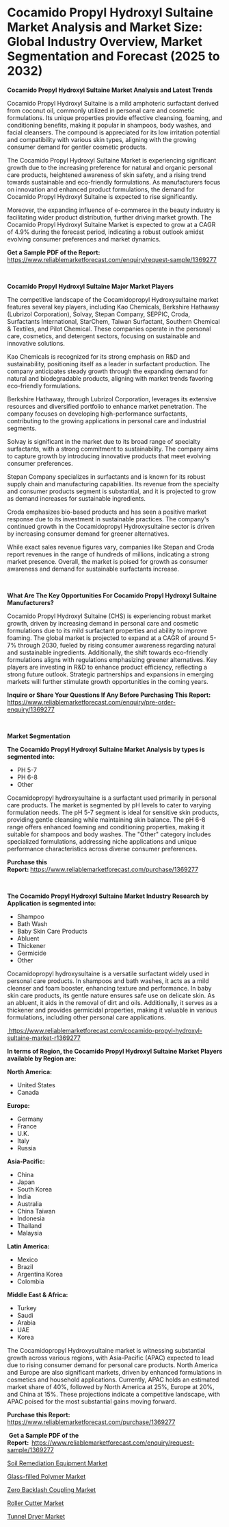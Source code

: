 <p><h1>Cocamido Propyl Hydroxyl Sultaine Market Analysis and Market Size: Global Industry Overview, Market Segmentation and Forecast (2025 to 2032)</h1></p><p><strong>Cocamido Propyl Hydroxyl Sultaine Market Analysis and Latest Trends</strong></p>
<p><p>Cocamido Propyl Hydroxyl Sultaine is a mild amphoteric surfactant derived from coconut oil, commonly utilized in personal care and cosmetic formulations. Its unique properties provide effective cleansing, foaming, and conditioning benefits, making it popular in shampoos, body washes, and facial cleansers. The compound is appreciated for its low irritation potential and compatibility with various skin types, aligning with the growing consumer demand for gentler cosmetic products.</p><p>The Cocamido Propyl Hydroxyl Sultaine Market is experiencing significant growth due to the increasing preference for natural and organic personal care products, heightened awareness of skin safety, and a rising trend towards sustainable and eco-friendly formulations. As manufacturers focus on innovation and enhanced product formulations, the demand for Cocamido Propyl Hydroxyl Sultaine is expected to rise significantly. </p><p>Moreover, the expanding influence of e-commerce in the beauty industry is facilitating wider product distribution, further driving market growth. The Cocamido Propyl Hydroxyl Sultaine Market is expected to grow at a CAGR of 4.9% during the forecast period, indicating a robust outlook amidst evolving consumer preferences and market dynamics.</p></p>
<p><strong>Get a Sample PDF of the Report:&nbsp;</strong> <a href="https://www.reliablemarketforecast.com/enquiry/request-sample/1369277?utm_campaign=3071&utm_medium=2&utm_source=Github&utm_content=ia&utm_term=22032025&utm_id=cocamido-propyl-hydroxyl-sultaine">https://www.reliablemarketforecast.com/enquiry/request-sample/1369277</a></p>
<p>&nbsp;</p>
<p><strong>Cocamido Propyl Hydroxyl Sultaine Major Market Players</strong></p>
<p><p>The competitive landscape of the Cocamidopropyl Hydroxysultaine market features several key players, including Kao Chemicals, Berkshire Hathaway (Lubrizol Corporation), Solvay, Stepan Company, SEPPIC, Croda, Surfactants International, StarChem, Taiwan Surfactant, Southern Chemical & Textiles, and Pilot Chemical. These companies operate in the personal care, cosmetics, and detergent sectors, focusing on sustainable and innovative solutions.</p><p>Kao Chemicals is recognized for its strong emphasis on R&D and sustainability, positioning itself as a leader in surfactant production. The company anticipates steady growth through the expanding demand for natural and biodegradable products, aligning with market trends favoring eco-friendly formulations.</p><p>Berkshire Hathaway, through Lubrizol Corporation, leverages its extensive resources and diversified portfolio to enhance market penetration. The company focuses on developing high-performance surfactants, contributing to the growing applications in personal care and industrial segments.</p><p>Solvay is significant in the market due to its broad range of specialty surfactants, with a strong commitment to sustainability. The company aims to capture growth by introducing innovative products that meet evolving consumer preferences.</p><p>Stepan Company specializes in surfactants and is known for its robust supply chain and manufacturing capabilities. Its revenue from the specialty and consumer products segment is substantial, and it is projected to grow as demand increases for sustainable ingredients.</p><p>Croda emphasizes bio-based products and has seen a positive market response due to its investment in sustainable practices. The company's continued growth in the Cocamidopropyl Hydroxysultaine sector is driven by increasing consumer demand for greener alternatives.</p><p>While exact sales revenue figures vary, companies like Stepan and Croda report revenues in the range of hundreds of millions, indicating a strong market presence. Overall, the market is poised for growth as consumer awareness and demand for sustainable surfactants increase.</p></p>
<p>&nbsp;</p>
<p><strong>What Are The Key Opportunities For Cocamido Propyl Hydroxyl Sultaine Manufacturers?</strong></p>
<p><p>Cocamido Propyl Hydroxyl Sultaine (CHS) is experiencing robust market growth, driven by increasing demand in personal care and cosmetic formulations due to its mild surfactant properties and ability to improve foaming. The global market is projected to expand at a CAGR of around 5-7% through 2030, fueled by rising consumer awareness regarding natural and sustainable ingredients. Additionally, the shift towards eco-friendly formulations aligns with regulations emphasizing greener alternatives. Key players are investing in R&D to enhance product efficiency, reflecting a strong future outlook. Strategic partnerships and expansions in emerging markets will further stimulate growth opportunities in the coming years.</p></p>
<p><strong>Inquire or Share Your Questions If Any Before Purchasing This Report:</strong> <a href="https://www.reliablemarketforecast.com/enquiry/pre-order-enquiry/1369277?utm_campaign=3071&utm_medium=2&utm_source=Github&utm_content=ia&utm_term=22032025&utm_id=cocamido-propyl-hydroxyl-sultaine">https://www.reliablemarketforecast.com/enquiry/pre-order-enquiry/1369277</a></p>
<p>&nbsp;</p>
<p><strong>Market Segmentation</strong></p>
<p><strong>The Cocamido Propyl Hydroxyl Sultaine Market Analysis by types is segmented into:</strong></p>
<p><ul><li>PH 5-7</li><li>PH 6-8</li><li>Other</li></ul></p>
<p><p>Cocamidopropyl hydroxysultaine is a surfactant used primarily in personal care products. The market is segmented by pH levels to cater to varying formulation needs. The pH 5-7 segment is ideal for sensitive skin products, providing gentle cleansing while maintaining skin balance. The pH 6-8 range offers enhanced foaming and conditioning properties, making it suitable for shampoos and body washes. The "Other" category includes specialized formulations, addressing niche applications and unique performance characteristics across diverse consumer preferences.</p></p>
<p><strong>Purchase this Report:&nbsp;</strong><a href="https://www.reliablemarketforecast.com/purchase/1369277?utm_campaign=3071&utm_medium=2&utm_source=Github&utm_content=ia&utm_term=22032025&utm_id=cocamido-propyl-hydroxyl-sultaine">https://www.reliablemarketforecast.com/purchase/1369277</a></p>
<p>&nbsp;</p>
<p><strong>The Cocamido Propyl Hydroxyl Sultaine Market Industry Research by Application is segmented into:</strong></p>
<p><ul><li>Shampoo</li><li>Bath Wash</li><li>Baby Skin Care Products</li><li>Abluent</li><li>Thickener</li><li>Germicide</li><li>Other</li></ul></p>
<p><p>Cocamidopropyl hydroxysultaine is a versatile surfactant widely used in personal care products. In shampoos and bath washes, it acts as a mild cleanser and foam booster, enhancing texture and performance. In baby skin care products, its gentle nature ensures safe use on delicate skin. As an abluent, it aids in the removal of dirt and oils. Additionally, it serves as a thickener and provides germicidal properties, making it valuable in various formulations, including other personal care applications.</p></p>
<p><a href="https://www.reliablemarketforecast.com/cocamido-propyl-hydroxyl-sultaine-market-r1369277?utm_campaign=3071&utm_medium=2&utm_source=Github&utm_content=ia&utm_term=22032025&utm_id=cocamido-propyl-hydroxyl-sultaine">&nbsp;https://www.reliablemarketforecast.com/cocamido-propyl-hydroxyl-sultaine-market-r1369277</a></p>
<p><strong>In terms of Region, the Cocamido Propyl Hydroxyl Sultaine Market Players available by Region are:</strong></p>
<p>
    <p> <strong> North America: </strong>
        <ul>
            <li>United States</li>
            <li>Canada</li>
        </ul>
        </p> 
    <p> <strong> Europe: </strong>
        <ul>
            <li>Germany</li>
            <li>France</li>
            <li>U.K.</li>
            <li>Italy</li>
            <li>Russia</li>
        </ul>
        </p> 
    <p> <strong> Asia-Pacific: </strong>
        <ul>
            <li>China</li>
            <li>Japan</li>
            <li>South Korea</li>
            <li>India</li>
            <li>Australia</li>
            <li>China Taiwan</li>
            <li>Indonesia</li>
            <li>Thailand</li>
            <li>Malaysia</li>
        </ul>
        </p> 
    <p> <strong> Latin America: </strong>
        <ul>
            <li>Mexico</li>
            <li>Brazil</li>
            <li>Argentina Korea</li>
            <li>Colombia</li>
        </ul>
        </p> 
    <p> <strong> Middle East & Africa: </strong>
        <ul>
            <li>Turkey</li>
            <li>Saudi</li>
            <li>Arabia</li>
            <li>UAE</li>
            <li>Korea</li>
        </ul>
    </p>
    </p>
<p><p>The Cocamidopropyl Hydroxysultaine market is witnessing substantial growth across various regions, with Asia-Pacific (APAC) expected to lead due to rising consumer demand for personal care products. North America and Europe are also significant markets, driven by enhanced formulations in cosmetics and household applications. Currently, APAC holds an estimated market share of 40%, followed by North America at 25%, Europe at 20%, and China at 15%. These projections indicate a competitive landscape, with APAC poised for the most substantial gains moving forward.</p></p>
<p><strong>Purchase this Report: </strong><a href="https://www.reliablemarketforecast.com/purchase/1369277?utm_campaign=3071&utm_medium=2&utm_source=Github&utm_content=ia&utm_term=22032025&utm_id=cocamido-propyl-hydroxyl-sultaine">https://www.reliablemarketforecast.com/purchase/1369277</a></p>
<p>&nbsp;<strong>Get a Sample PDF of the Report:&nbsp;&nbsp;</strong><a href="https://www.reliablemarketforecast.com/enquiry/request-sample/1369277?utm_campaign=3071&utm_medium=2&utm_source=Github&utm_content=ia&utm_term=22032025&utm_id=cocamido-propyl-hydroxyl-sultaine">https://www.reliablemarketforecast.com/enquiry/request-sample/1369277</a></p>
<p><strong></strong></p>
<p><p><a href="https://www.linkedin.com/pulse/consistent-increase-soil-remediation-equipment-market-bv4re?utm_campaign=3071&utm_medium=2&utm_source=Github&utm_content=ia&utm_term=22032025&utm_id=cocamido-propyl-hydroxyl-sultaine">Soil Remediation Equipment Market</a></p><p><a href="https://github.com/lizonbochil23/Market-Research-Report-List-1/blob/main/glass-filled-polymer-market.md?utm_campaign=3071&utm_medium=2&utm_source=Github&utm_content=ia&utm_term=22032025&utm_id=cocamido-propyl-hydroxyl-sultaine">Glass-filled Polymer Market</a></p><p><a href="https://www.linkedin.com/pulse/revenue-market-growth-insights-zero-backlash-coupling-z4hke?utm_campaign=3071&utm_medium=2&utm_source=Github&utm_content=ia&utm_term=22032025&utm_id=cocamido-propyl-hydroxyl-sultaine">Zero Backlash Coupling Market</a></p><p><a href="https://www.linkedin.com/pulse/roller-cutter-market-analysis-report-2025-2032-sales-revenue-tufie?utm_campaign=3071&utm_medium=2&utm_source=Github&utm_content=ia&utm_term=22032025&utm_id=cocamido-propyl-hydroxyl-sultaine">Roller Cutter Market</a></p><p><a href="https://www.linkedin.com/pulse/whats-powering-tunnel-dryer-market-growth-insights-7-cagr-from-r7pce?utm_campaign=3071&utm_medium=2&utm_source=Github&utm_content=ia&utm_term=22032025&utm_id=cocamido-propyl-hydroxyl-sultaine">Tunnel Dryer Market</a></p></p>